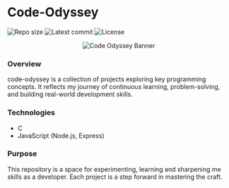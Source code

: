 # Code-Odyssey

![Repo size](https://img.shields.io/github/repo-size/gbabohernest/code-odyssey)
![Latest commit](https://img.shields.io/github/last-commit/gbabohernest/code-odyssey/main?style=round-square)
![License](https://img.shields.io/github/license/gbabohernest/code-odyssey)

<p align="center">
  <img src="https://via.placeholder.com/600x200?text=Code-Odyssey" alt="Code Odyssey Banner">
</p>

### Overview

code-odyssey is a collection of projects exploring key programming concepts. It reflects my journey of continuous learning, problem-solving, and building real-world development skills.

### Technologies

- C
- JavaScript (Node.js, Express)

### Purpose

This repository is a space for experimenting, learning and sharpening me skills as a developer. Each project is a step forward in mastering the craft.

